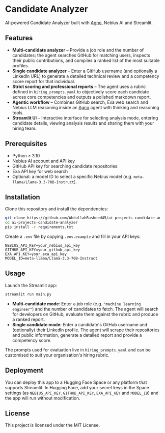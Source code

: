 # Candidate Analyzer

AI-powered Candidate Analyzer built with [Agno](https://www.agno.com/), Nebius AI and Streamlit.

## Features
- **Multi-candidate analyzer** – Provide a job role and the number of candidates; the agent searches GitHub for matching users, inspects their public contributions, and compiles a ranked list of the most suitable profiles.
- **Single candidate analyzer** – Enter a GitHub username (and optionally a LinkedIn URL) to generate a detailed technical review and a competency score report for that individual.
- **Strict scoring and professional reports** – The agent uses a rubric defined in `hiring_prompts.yaml` to objectively score each candidate across core competencies and outputs a polished markdown report.
- **Agentic workflow** – Combines GitHub search, Exa web search and Nebius LLM reasoning inside an [Agno](https://www.agno.com/) agent with thinking and reasoning tools.
- **Streamlit UI** – Interactive interface for selecting analysis mode, entering candidate details, viewing analysis results and sharing them with your hiring team.

## Prerequisites
- Python ≥ 3.10
- Nebius AI account and API key
- GitHub API key for searching candidate repositories
- Exa API key for web search
- Optional: a model ID to select a specific Nebius model (e.g. `meta-llama/Llama-3.3-70B-Instruct`).

## Installation
Clone this repository and install the dependencies:
```bash
git clone https://github.com/AbdullahRasheed45/ai-projects-candidate-analyzer.git
cd ai-projects-candidate-analyzer
pip install -r requirements.txt
```

Create a `.env` file by copying `.env.example` and fill in your API keys:
```env
NEBIUS_API_KEY=your_nebius_api_key
GITHUB_API_KEY=your_github_api_key
EXA_API_KEY=your_exa_api_key
MODEL_ID=meta-llama/Llama-3.3-70B-Instruct
```

## Usage
Launch the Streamlit app:
```bash
streamlit run main.py
```

- **Multi-candidate mode**: Enter a job role (e.g. `"machine learning engineer"`) and the number of candidates to fetch. The agent will search for developers on GitHub, evaluate them against the rubric and produce a ranked report.
- **Single candidate mode**: Enter a candidate's GitHub username and (optionally) their LinkedIn profile. The agent will scrape their repositories and public information, generate a detailed report and provide a competency score.

The prompts used for evaluation live in `hiring_prompts.yaml` and can be customised to suit your organisation's hiring rubric.

## Deployment
You can deploy this app to a Hugging Face Space or any platform that supports Streamlit. In Hugging Face, add your secret keys in the Space settings (as `NEBIUS_API_KEY`, `GITHUB_API_KEY`, `EXA_API_KEY` and `MODEL_ID`) and the app will run without modification.

## License
This project is licensed under the MIT License.
